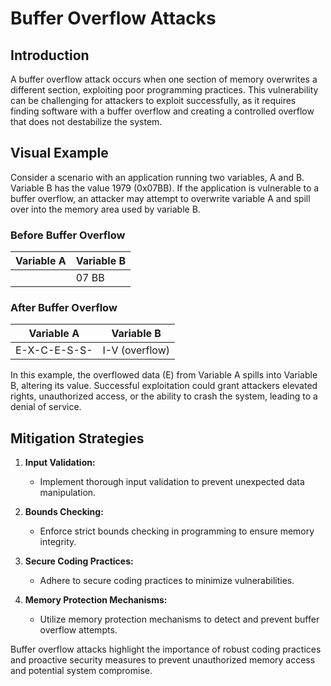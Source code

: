 # Buffer Overflow Attacks

## Introduction

A buffer overflow attack occurs when one section of memory overwrites a different section, exploiting poor programming practices. This vulnerability can be challenging for attackers to exploit successfully, as it requires finding software with a buffer overflow and creating a controlled overflow that does not destabilize the system.

## Visual Example

Consider a scenario with an application running two variables, A and B. Variable B has the value 1979 (0x07BB). If the application is vulnerable to a buffer overflow, an attacker may attempt to overwrite variable A and spill over into the memory area used by variable B.

### Before Buffer Overflow

| Variable A | Variable B |
|------------|------------|
|            | 07 BB      |

### After Buffer Overflow

| Variable A   | Variable B   |
|--------------|--------------|
| E-X-C-E-S-S- | I-V (overflow)|

In this example, the overflowed data (E) from Variable A spills into Variable B, altering its value. Successful exploitation could grant attackers elevated rights, unauthorized access, or the ability to crash the system, leading to a denial of service.

## Mitigation Strategies

1. **Input Validation:**
   - Implement thorough input validation to prevent unexpected data manipulation.

2. **Bounds Checking:**
   - Enforce strict bounds checking in programming to ensure memory integrity.

3. **Secure Coding Practices:**
   - Adhere to secure coding practices to minimize vulnerabilities.
  
4. **Memory Protection Mechanisms:**
   - Utilize memory protection mechanisms to detect and prevent buffer overflow attempts.

Buffer overflow attacks highlight the importance of robust coding practices and proactive security measures to prevent unauthorized memory access and potential system compromise.

